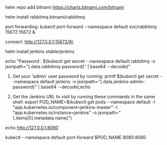 helm repo add bitnami https://charts.bitnami.com/bitnami

helm install rabbitmq bitnami/rabbitmq

port forwarding:  kubectl port-forward --namespace default svc/rabbitmq 15672:15672 & 

connect:          http://127.0.0.1:15672/#/

helm install jenkins stable/jenkins

echo "Password      : $(kubectl get secret --namespace default rabbitmq -o jsonpath="{.data.rabbitmq-password}" | base64 --decode)"

1. Get your 'admin' user password by running:
  printf $(kubectl get secret --namespace default jenkins -o jsonpath="{.data.jenkins-admin-password}" | base64 --decode);echo
  
2. Get the Jenkins URL to visit by running these commands in the same shell:
  export POD_NAME=$(kubectl get pods --namespace default -l "app.kubernetes.io/component=jenkins-master" -l "app.kubernetes.io/instance=jenkins" -o jsonpath="{.items[0].metadata.name}")
  
  echo http://127.0.0.1:8080
  
  kubectl --namespace default port-forward $POD_NAME 8080:8080
